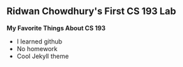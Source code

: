 ## Ridwan Chowdhury's First CS 193 Lab

**My Favorite Things About CS 193**
- I learned github
- No homework
- Cool Jekyll theme
